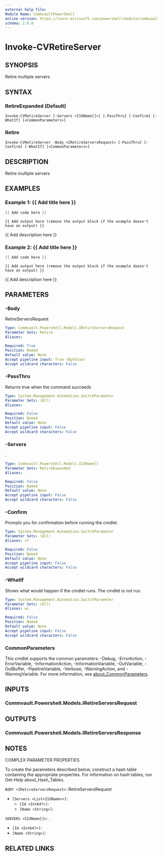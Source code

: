 ```yaml
---
external help file:
Module Name: CommvaultPowerShell
online version: https://learn.microsoft.com/powershell/module/commvaultpowershell/invoke-cvretireserver
schema: 2.0.0
---
```


# Invoke-CVRetireServer

## SYNOPSIS
Retire multiple servers

## SYNTAX

### RetireExpanded (Default)
```
Invoke-CVRetireServer [-Servers <IIdName[]>] [-PassThru] [-Confirm] [-WhatIf] [<CommonParameters>]
```

### Retire
```
Invoke-CVRetireServer -Body <IRetireServersRequest> [-PassThru] [-Confirm] [-WhatIf] [<CommonParameters>]
```

## DESCRIPTION
Retire multiple servers

## EXAMPLES

### Example 1: {{ Add title here }}
```powershell
{{ Add code here }}
```

```output
{{ Add output here (remove the output block if the example doesn't have an output) }}
```

{{ Add description here }}

### Example 2: {{ Add title here }}
```powershell
{{ Add code here }}
```

```output
{{ Add output here (remove the output block if the example doesn't have an output) }}
```

{{ Add description here }}

## PARAMETERS

### -Body
RetireServersRequest

```yaml
Type: Commvault.Powershell.Models.IRetireServersRequest
Parameter Sets: Retire
Aliases:

Required: True
Position: Named
Default value: None
Accept pipeline input: True (ByValue)
Accept wildcard characters: False
```

### -PassThru
Returns true when the command succeeds

```yaml
Type: System.Management.Automation.SwitchParameter
Parameter Sets: (All)
Aliases:

Required: False
Position: Named
Default value: None
Accept pipeline input: False
Accept wildcard characters: False
```

### -Servers
.

```yaml
Type: Commvault.Powershell.Models.IIdName[]
Parameter Sets: RetireExpanded
Aliases:

Required: False
Position: Named
Default value: None
Accept pipeline input: False
Accept wildcard characters: False
```

### -Confirm
Prompts you for confirmation before running the cmdlet.

```yaml
Type: System.Management.Automation.SwitchParameter
Parameter Sets: (All)
Aliases: cf

Required: False
Position: Named
Default value: None
Accept pipeline input: False
Accept wildcard characters: False
```

### -WhatIf
Shows what would happen if the cmdlet runs.
The cmdlet is not run.

```yaml
Type: System.Management.Automation.SwitchParameter
Parameter Sets: (All)
Aliases: wi

Required: False
Position: Named
Default value: None
Accept pipeline input: False
Accept wildcard characters: False
```

### CommonParameters
This cmdlet supports the common parameters: -Debug, -ErrorAction, -ErrorVariable, -InformationAction, -InformationVariable, -OutVariable, -OutBuffer, -PipelineVariable, -Verbose, -WarningAction, and -WarningVariable. For more information, see [about_CommonParameters](http://go.microsoft.com/fwlink/?LinkID=113216).

## INPUTS

### Commvault.Powershell.Models.IRetireServersRequest

## OUTPUTS

### Commvault.Powershell.Models.IRetireServersResponse

## NOTES

COMPLEX PARAMETER PROPERTIES

To create the parameters described below, construct a hash table containing the appropriate properties. For information on hash tables, run Get-Help about_Hash_Tables.


`BODY <IRetireServersRequest>`: RetireServersRequest
  - `[Servers <List<IIdName>>]`: 
    - `[Id <Int64?>]`: 
    - `[Name <String>]`: 

`SERVERS <IIdName[]>`: .
  - `[Id <Int64?>]`: 
  - `[Name <String>]`: 

## RELATED LINKS

